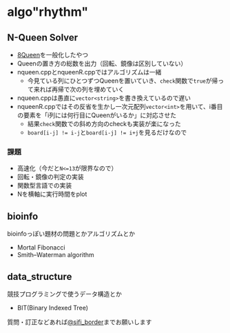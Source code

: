 # algo"rhythm"
## N-Queen Solver
- [8Queen](https://ja.wikipedia.org/wiki/エイト・クイーン)を一般化したやつ
- Queenの置き方の総数を出力（回転、鏡像は区別していない）
- nqueen.cppとnqueenR.cppではアルゴリズムは一緒
  - 今見ている列にひとつずつQueenを置いていき、`check`関数で`true`が帰って来れば再帰で次の列を埋めていく
- nqueen.cppは愚直に`vector<string>`を書き換えているので遅い
- nqueenR.cppではその反省を生かし一次元配列`vector<int>`を用いて、i番目の要素を「i列には何行目にQueenがいるか」に対応させた
  - 結果`check`関数での斜め方向のcheckも実装が楽になった
  - `board[i-j] != i-j`と`board[i-j] != i+j`を見るだけなので
### 課題
- 高速化（今だと`N<=13`が限界なので）
- 回転・鏡像の判定の実装
- 関数型言語での実装
- Nを横軸に実行時間をplot

## bioinfo
bioinfoっぽい題材の問題とかアルゴリズムとか
- Mortal Fibonacci
- Smith–Waterman algorithm

## data_structure
競技プログラミングで使うデータ構造とか
- BIT(Binary Indexed Tree)


質問・訂正などあれば[@sifi_border](https://twitter.com/sifi_border)までお願いします
